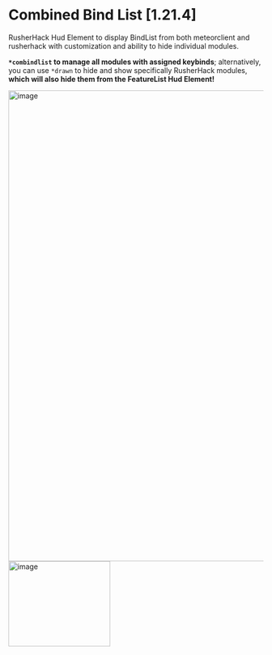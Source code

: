 # Combined Bind List [1.21.4]

RusherHack Hud Element to display BindList from both meteorclient and rusherhack with customization and ability to hide individual modules.

**```*combindlist``` to manage all modules with assigned keybinds**; alternatively, you can use ```*drawn``` to hide and show specifically RusherHack modules, **which will also hide them from the FeatureList Hud Element!**

<img width="520" height="928" alt="image" src="https://github.com/user-attachments/assets/60833fc3-01b1-4f42-bb7d-7e6ecd44f832" />
<img width="201" height="168" alt="image" src="https://github.com/user-attachments/assets/dd00b6bf-ecf2-4c50-af4a-55bc5f5c1875" />
